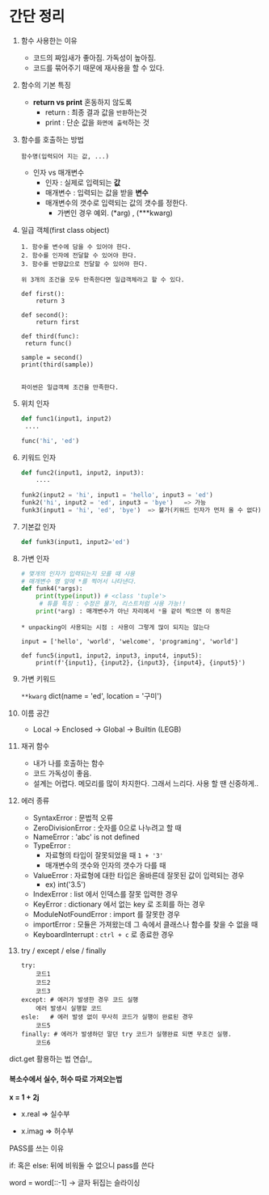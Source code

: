 # 간단 정리

1. 함수 사용한는 이유

   - 코드의 짜임새가 좋아짐. 가독성이 높아짐.
   - 코드를 묶어주기 때문에 재사용을 할 수 있다.

2. 함수의 기본 특징

   - **return vs print** 혼동하지 않도록
     - return : 최종 결과 값을 `반환`하는것
     - print : 단순 값을 `화면에 출력`하는 것

3. 함수를 호출하는 방법

   `함수명(입력되어 지는 값, ...)`

   - 인자 vs 매개변수
     - 인자 : 실제로 입력되는 **값**
     - 매개변수 : 입력되는 값을 받을 **변수**
     - 매개변수의 갯수로 입력되는 값의 갯수를 정한다.
       - 가변인 경우 예외. (*arg) , (***kwarg)

4. 일급 객체(first class object)

   ```
   1. 함수를 변수에 담을 수 있어야 한다.
   2. 함수를 인자에 전달할 수 있어야 한다.
   3. 함수를 반향값으로 전달할 수 있어야 한다.
   
   위 3개의 조건을 모두 만족한다면 일급객체라고 할 수 있다.
   
   def first():
       return 3
       
   def second():
       return first
       
   def third(func):
   	return func()
   	
   sample = second()
   print(third(sample))
   
   
   파이썬은 일급객체 조건을 만족한다.
   ```

   

5. 위치 인자

   ```python
   def func1(input1, input2)
   	....
   
   func('hi', 'ed')   
   ```

6. 키워드 인자

   ```python
   def func2(input1, input2, input3):
       ....
       
   funk2(input2 = 'hi', input1 = 'hello', input3 = 'ed')
   funk2('hi', input2 = 'ed', input3 = 'bye')   => 가능
   funk3(input1 = 'hi', 'ed', 'bye')  => 불가(키워드 인자가 먼저 올 수 없다)
   ```

7. 기본값 인자

   ```python
   def funk3(input1, input2='ed')
   ```

8. 가변 인자

   ```python
   # 몇개의 인자가 입력되는지 모를 때 사용
   # 매개변수 명 앞에 *를 찍어서 나타낸다.
   def funk4(*args):
       print(type(input)) # <class 'tuple'>
        # 튜플 특징 : 수정은 물가, 리스트처럼 사용 가능!!
       print(*arg) : 매개변수가 아닌 자리에서 *을 같이 찍으면 이 동작은                       unpacking 동작이 된다.
   ```

   ```
   * unpacking이 사용되는 시점 : 사용이 그렇게 많이 되지는 않는다
   
   input = ['hello', 'world', 'welcome', 'programing', 'world']
   
   def func5(input1, input2, input3, input4, input5):
       print(f'{input1}, {input2}, {input3}, {input4}, {input5}')
   ```

9. 가변 키워드

   `**kwarg` dict(name = 'ed', location = '구미')

10. 이름 공간

    - Local -> Enclosed -> Global -> Builtin  (LEGB)

11. 재귀 함수

    - 내가 나를 호출하는 함수
    - 코드 가독성이 좋음.
    - 설계는 어렵다. 메모리를 많이 차지한다. 그래서 느리다. 사용 할 땐 신중하게..

12. 에러 종류

    - SyntaxError : 문법적 오류
    - ZeroDivisionError : 숫자를 0으로 나누려고 할 때
    - NameError : 'abc' is not defined
    - TypeError :
      - 자료형의 타입이 잘못되었을 때 `1 + '3'`
      - 매개변수의 갯수와 인자의 갯수가 다를 때
    - ValueError : 자료형에 대한 타입은 올바른데 잘못된 값이 입력되는 경우
      - ex) int('3.5')
    - IndexError : list 에서 인덱스를 잘못 입력한 경우
    - KeyError : dictionary 에서 없는 key 로 조회를 하는 경우
    - ModuleNotFoundError : import 를 잘못한 경우
    - importError : 모듈은 가져왔는데 그 속에서 클래스나 함수를 찾을 수 없을 때
    - KeyboardInterrupt : `ctrl + c` 로 종료한 경우

13. try / except / else / finally

    ```
    try:
        코드1
        코드2
        코드3
    except: # 에러가 발생한 경우 코드 실행
    	에러 발생시 실행할 코드
    esle:   # 에러 발생 없이 무사히 코드가 실행이 완료된 경우
        코드5
    finally: # 에러가 발생하던 말던 try 코드가 실행완료 되면 무조건 실행.
    	코드6
    ```



dict.get 활용하는 법 연습!,,





#### 복소수에서 실수, 허수 따로 가져오는법

**x = 1 + 2j**

- x.real => 실수부

- x.imag => 허수부



PASS를 쓰는 이유

if: 혹은 else: 뒤에 비워둘 수 없으니 pass를 쓴다



word = word[::-1]  ->  글자 뒤집는 슬라이싱